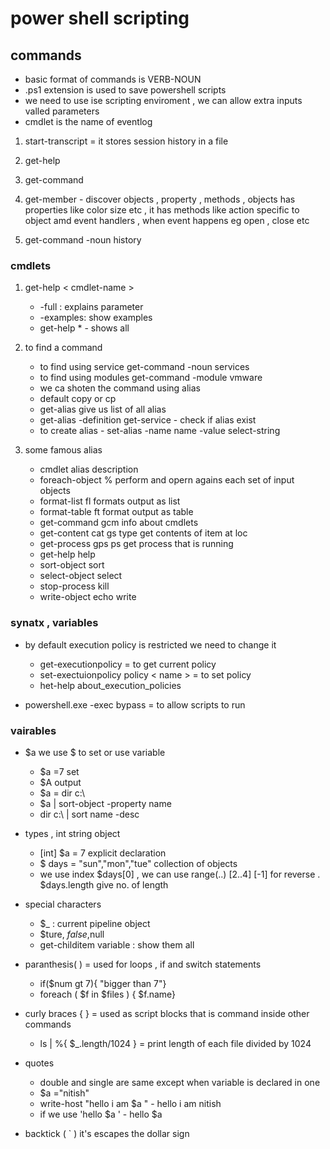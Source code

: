 # power shell scripting 

## commands 

- basic format of commands is   VERB-NOUN
- .ps1 extension is used to save powershell scripts
- we need to use ise scripting enviroment , we can allow extra inputs valled parameters 
- cmdlet  is the name of eventlog

1.  start-transcript  = it stores session history in a file

2. get-help
3. get-command
4. get-member  - discover objects , property , methods , objects has properties like color size etc , it has methods like action specific to object amd event handlers , when event happens eg open , close etc
1. get-command -noun history

### cmdlets 
1. get-help < cmdlet-name >
    - -full : explains parameter
    - -examples: show examples
    - get-help * - shows all 

2. to find a command 
    - to find using service get-command -noun services
    - to find using modules get-command -module vmware
    - we ca shoten the command using alias 
    - default copy or cp
    - get-alias give us list of all alias
    - get-alias -definition get-service   - check if alias exist 
    - to create alias  -  set-alias -name name -value select-string

3. some famous alias
    - cmdlet            alias     description
    - foreach-object    %       perform and opern agains each set of input objects
    - format-list       fl      formats output as list 
    - format-table      ft      format output as table
    - get-command       gcm     info about cmdlets
    - get-content       cat gs type     get contents  of item at loc 
    - get-process       gps ps          get process that is running 
    - get-help          help    
    - sort-object       sort
    - select-object     select
    - stop-process      kill    
    - write-object      echo write 

### synatx , variables

- by default execution policy is restricted we need to change it 
    - get-executionpolicy = to get current policy 
    - set-exectuionpolicy policy < name > = to set policy
    - het-help about_execution_policies 

- powershell.exe -exec bypass = to allow scripts to run 

### vairables 

- $a we use $ to set or use variable 
    - $a =7   set 
    - $A    output
    - $a = dir c:\
    - $a | sort-object -property name 
    - dir c:\  | sort name -desc 

- types , int string object
    - [int] $a = 7     explicit declaration
    - $ days = "sun","mon","tue"    collection of objects
    - we use index $days[0]   , we can use range(..)   [2..4]  [-1] for reverse  . $days.length   give no. of length

- special characters 
    - $_  : current pipeline object 
    - $ture, $false ,$null 
    - get-childitem variable : show them all 

- paranthesis( ) = used for loops , if and switch statements 
    - if($num gt 7){ "bigger than 7"}
    - foreach ( $f in $files ) { $f.name}

- curly braces { } = used as script blocks that is command inside other commands    
    - ls | %{ $_.length/1024 }   = print length of each file divided by 1024  

- quotes 
     - double and single are same except when variable is declared in one 
     - $a ="nitish"
     - write-host "hello i am $a " - hello i am nitish
     - if we use 'hello $a ' - hello $a 

- backtick ( ` ) it's escapes the dollar sign 